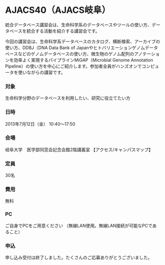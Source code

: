 # AJACS40（AJACS岐阜）

統合データベース講習会は、生命科学系のデータベースやツールの使い方、データベースを統合する活動を紹介する講習会です。

今回の講習会は、生命科学系データベースのカタログ、横断検索、アーカイブの使い方、DDBJ（DNA Data Bank of Japanやヒトバリエーションゲノムデータベースなどのゲノムデータベースの使い方、微生物のゲノム配列のアノテーションを効率よく実現するパイプラインMiGAP（Microbial Genome Annotation Pipeline）の使い方を中心にご紹介します。参加者全員がハンズオンでコンピュータを使いながらの講習です。

### 対象
生命科学分野のデータベースを利用したい、研究に役立てたい方
### 日時
2013年7月12日（金） 10:40～17:50
### 会場
岐阜大学　医学部同窓会記念会館2階講義室 【アクセス/キャンパスマップ】
### 定員
30名
### 費用
無料
### PC
ご自身でPCをご用意ください （無線LAN使用。無線LAN接続が可能なPCであること）
### 申込
申し込み受付は終了しました。たくさんのご応募ありがとうございました。
